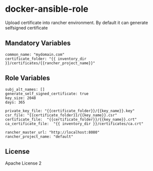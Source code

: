# docker-ansible-role

Upload certificate into rancher environment.
By default it can generate selfsigned certificate

Mandatory Variables
--------------

```
common_name: "mydomain.com"
certificate_folder: "{{ inventory_dir }}/certificates/{{rancher_project_name}}"
```

Role Variables
--------------

```
subj_alt_names: []
generate_self_signed_certificate: true
key_size: 2048
days: 365

private_key_file: "{{certificate_folder}}/{{key_name}}.key"
csr_file: "{{certificate_folder}}/{{key_name}}.csr"
certificate_file:  "{{certificate_folder}}/{{key_name}}.crt"
ca_certificate_file:  "{{ inventory_dir }}/certificates/ca.crt"

rancher_master_url: "http://localhost:8080"
rancher_project_name: "default"
```
License
-------

Apache License 2

